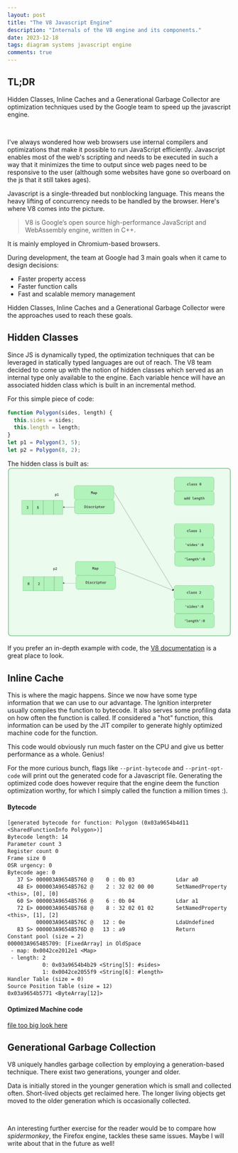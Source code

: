 ```yaml
---
layout: post
title: "The V8 Javascript Engine"
description: "Internals of the V8 engine and its components."
date: 2023-12-18
tags: diagram systems javascript engine
comments: true
---
```


## TL;DR

Hidden Classes, Inline Caches and a Generational Garbage Collector are optimization techniques used by the Google team to speed up the javascript engine.

<br>

I've always wondered how web browsers use internal compilers and optimizations that make it possible to run JavaScript efficiently. Javascript enables most of the web's scripting and needs to be executed in such a way that it minimizes the time to output since web pages need to be responsive to the user (although some websites have gone so overboard on the js that it still takes ages).

Javascript is a single-threaded but nonblocking language. This means the heavy lifting of concurrency needs to be handled by the browser. Here's where V8 comes into the picture.

> V8 is Google’s open source high-performance JavaScript and WebAssembly engine, written in C++.

It is mainly employed in Chromium-based browsers.

During development, the team at Google had 3 main goals when it came to design decisions:
- Faster property access
- Faster function calls
- Fast and scalable memory management

Hidden Classes, Inline Caches and a Generational Garbage Collector were the approaches used to reach these goals.

## Hidden Classes

Since JS is dynamically typed, the optimization techniques that can be leveraged in statically typed languages are out of reach. The V8 team decided to come up with the notion of hidden classes which served as an internal type only available to the engine. Each variable hence will have an associated hidden class which is built in an incremental method.

For this simple piece of code:
```javascript
function Polygon(sides, length) {
  this.sides = sides;
  this.length = length;
}
let p1 = Polygon(3, 5);
let p2 = Polygon(8, 2);
```

The hidden class is built as:
![Hidden Classes](/assets/hidden-class.png)

If you prefer an in-depth example with code, the [V8 documentation](https://v8.dev/docs/hidden-classes) is a great place to look.

## Inline Cache

This is where the magic happens. Since we now have some type information that we can use to our advantage. The Ignition interpreter usually compiles the function to bytecode. It also serves some profiling data on how often the function is called. If considered a "hot" function, this information can be used by the JIT compiler to generate highly optimized machine code for the function. 

This code would obviously run much faster on the CPU and give us better performance as a whole. Genius! 

For the more curious bunch, flags like `--print-bytecode` and `--print-opt-code` will print out the generated code for a Javascript file. Generating the optimized code does however require that the engine deem the function optimization worthy, for which I simply called the function a million times :).

#### Bytecode
```bytecode
[generated bytecode for function: Polygon (0x03a9654b4d11 <SharedFunctionInfo Polygon>)]
Bytecode length: 14
Parameter count 3
Register count 0
Frame size 0
OSR urgency: 0
Bytecode age: 0
   37 S> 000003A9654B5760 @    0 : 0b 03             Ldar a0
   48 E> 000003A9654B5762 @    2 : 32 02 00 00       SetNamedProperty <this>, [0], [0]
   60 S> 000003A9654B5766 @    6 : 0b 04             Ldar a1
   72 E> 000003A9654B5768 @    8 : 32 02 01 02       SetNamedProperty <this>, [1], [2]
         000003A9654B576C @   12 : 0e                LdaUndefined 
   83 S> 000003A9654B576D @   13 : a9                Return 
Constant pool (size = 2)
000003A9654B5709: [FixedArray] in OldSpace
 - map: 0x0042ce2012e1 <Map>
 - length: 2
           0: 0x03a9654b4b29 <String[5]: #sides>
           1: 0x0042ce2055f9 <String[6]: #length>
Handler Table (size = 0)
Source Position Table (size = 12)
0x03a9654b5771 <ByteArray[12]>
```

#### Optimized Machine code
[file too big look here](/assets/machine-code.txt)

## Generational Garbage Collection
  
V8 uniquely handles garbage collection by employing a generation-based technique. There exist two generations, younger and older. 

Data is initially stored in the younger generation which is small and collected often. Short-lived objects get reclaimed here.
The longer living objects get moved to the older generation which is occasionally collected.

<br>

An interesting further exercise for the reader would be to compare how *spidermonkey*, the Firefox engine, tackles these same issues. Maybe I will write about that in the future as well! 